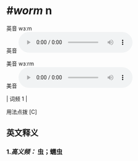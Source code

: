 # ***\#worm*** n
英音 wɜːm  
英音
<audio src="./media/worm-B.aac" controls="controls"></audio>

美音 wɜːrm  
美音
<audio src="./media/worm.aac" controls="controls"></audio>



| 词频 1 |  

用法点拨  [C]

英文释义
---
### 1.*高义频：* **虫；蠕虫**  


